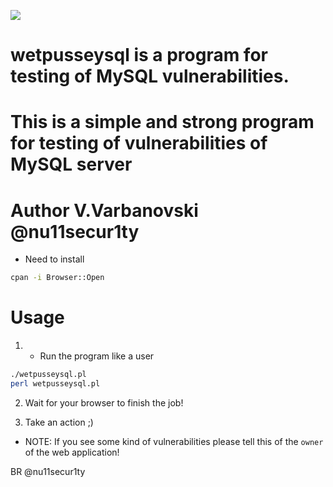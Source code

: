 ![](https://github.com/nu11secur1ty/nu11secur1ty/blob/master/wetpusseysql/logo/wetpusseymysql.jpg)
# wetpusseysql is a program for testing of MySQL vulnerabilities.
# This is a simple and strong program for testing of vulnerabilities of MySQL server
# Author V.Varbanovski @nu11secur1ty

- Need to install

```bash
cpan -i Browser::Open
```
# Usage
1. - Run the program like a user
```bash
./wetpusseysql.pl
perl wetpusseysql.pl
```
2. Wait for your browser to finish the job!

3. Take an action ;)

- NOTE: If you see some kind of vulnerabilities please tell this of the `owner` of the web application!
  
BR @nu11secur1ty

